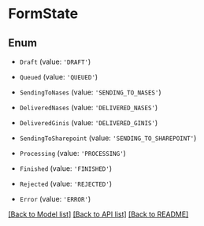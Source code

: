 # FormState

## Enum

- `Draft` (value: `'DRAFT'`)

- `Queued` (value: `'QUEUED'`)

- `SendingToNases` (value: `'SENDING_TO_NASES'`)

- `DeliveredNases` (value: `'DELIVERED_NASES'`)

- `DeliveredGinis` (value: `'DELIVERED_GINIS'`)

- `SendingToSharepoint` (value: `'SENDING_TO_SHAREPOINT'`)

- `Processing` (value: `'PROCESSING'`)

- `Finished` (value: `'FINISHED'`)

- `Rejected` (value: `'REJECTED'`)

- `Error` (value: `'ERROR'`)

[[Back to Model list]](../README.md#documentation-for-models) [[Back to API list]](../README.md#documentation-for-api-endpoints) [[Back to README]](../README.md)
